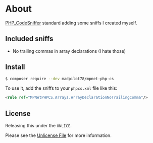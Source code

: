 # About

[PHP_CodeSniffer](https://github.com/squizlabs/PHP_CodeSniffer) standard adding some sniffs I created myself.

## Included sniffs

* No trailing commas in array declarations (I hate those)

## Install

```sh
$ composer require --dev madpilot78/mpnet-php-cs
```

To use it, add the sniffs to your `phpcs.xml` file like this:

```xml
<rule ref="MPNetPHPCS.Arrays.ArrayDeclarationNoTrailingComma"/>
```

## License

Releasing this under the `UNLICE`.

Please see the [Unlicense File](UNLICENSE.) for more information.
